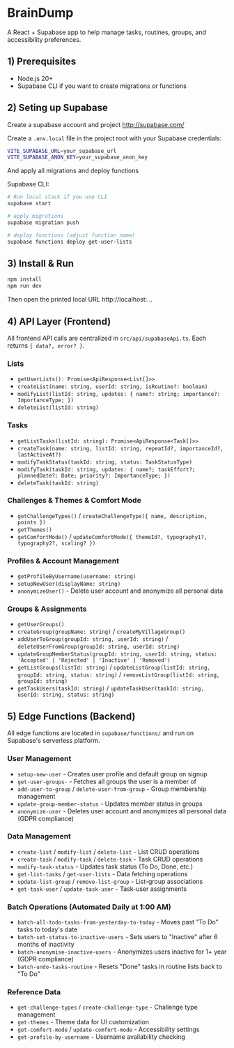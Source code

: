 # BrainDump

A React + Supabase app to help manage tasks, routines, groups, and accessibility preferences.

## 1) Prerequisites
- Node.js 20+
- Supabase CLI if you want to create migrations or functions

## 2) Seting up Supabase
Create a supabase account and project http://supabase.com/

Create a `.env.local` file in the project root with your Supabase credentials:

```zsh
VITE_SUPABASE_URL=your_supabase_url
VITE_SUPABASE_ANON_KEY=your_supabase_anon_key
```
And apply all migrations and deploy functions

Supabase CLI:
```bash
# Run local stack if you use CLI
supabase start

# apply migrations
supabase migration push

# deploy functions (adjust function name)
supabase functions deploy get-user-lists
```

## 3) Install & Run
```zsh
npm install
npm run dev
```

Then open the printed local URL http://localhost:...


## 4) API Layer (Frontend)
All frontend API calls are centralized in `src/api/supabaseApi.ts`. Each returns `{ data?, error? }`.

### Lists
- `getUserLists(): Promise<ApiResponse<List[]>>`
- `createList(name: string, userId: string, isRoutine?: boolean)`
- `modifyList(listId: string, updates: { name?: string; importance?: ImportanceType; })`
- `deleteList(listId: string)`

### Tasks
- `getListTasks(listId: string): Promise<ApiResponse<Task[]>>`
- `createTask(name: string, listId: string, repeatId?, importanceId?, lastActiveAt?)`
- `modifyTaskStatus(taskId: string, status: TaskStatusType)`
- `modifyTask(taskId: string, updates: { name?; taskEffort?; plannedDate?: Date; priority?: ImportanceType; })`
- `deleteTask(taskId: string)`

### Challenges & Themes & Comfort Mode
- `getChallengeTypes()` / `createChallengeType({ name, description, points })`
- `getThemes()`
- `getComfortMode()` / `updateComfortMode({ themeId?, typography1?, typography2?, scaling? })`

### Profiles & Account Management
- `getProfileByUsername(username: string)`
- `setupNewUser(displayName: string)`
- `anonymizeUser()` - Delete user account and anonymize all personal data

### Groups & Assignments
- `getUserGroups()`
- `createGroup(groupName: string)` / `createMyVillageGroup()`
- `addUserToGroup(groupId: string, userId: string)` / `deleteUserFromGroup(groupId: string, userId: string)`
- `updateGroupMemberStatus(groupId: string, userId: string, status: 'Accepted' | 'Rejected' | 'Inactive' | 'Removed')`
- `getListGroups(listId: string)` / `updateListGroup(listId: string, groupId: string, status: string)` / `removeListGroup(listId: string, groupId: string)`
- `getTaskUsers(taskId: string)` / `updateTaskUser(taskId: string, userId: string, status: string)`

## 5) Edge Functions (Backend)
All edge functions are located in `supabase/functions/` and run on Supabase's serverless platform.

### User Management
- `setup-new-user` - Creates user profile and default group on signup
- `get-user-groups-` - Fetches all groups the user is a member of
- `add-user-to-group` / `delete-user-from-group` - Group membership management
- `update-group-member-status` - Updates member status in groups
- `anonymize-user` - Deletes user account and anonymizes all personal data (GDPR compliance)

### Data Management
- `create-list` / `modify-list` / `delete-list` - List CRUD operations
- `create-task` / `modify-task` / `delete-task` - Task CRUD operations
- `modify-task-status` - Updates task status (To Do, Done, etc.)
- `get-list-tasks` / `get-user-lists` - Data fetching operations
- `update-list-group` / `remove-list-group` - List-group associations
- `get-task-user` / `update-task-user` - Task-user assignments

### Batch Operations (Automated Daily at 1:00 AM)
- `batch-all-todo-tasks-from-yesterday-to-today` - Moves past "To Do" tasks to today's date
- `batch-set-status-to-inactive-users` - Sets users to "Inactive" after 6 months of inactivity
- `batch-anonymise-inactive-users` - Anonymizes users inactive for 1+ year (GDPR compliance)
- `batch-undo-tasks-routine` - Resets "Done" tasks in routine lists back to "To Do"

### Reference Data
- `get-challenge-types` / `create-challenge-type` - Challenge type management
- `get-themes` - Theme data for UI customization
- `get-comfort-mode` / `update-comfort-mode` - Accessibility settings
- `get-profile-by-username` - Username availability checking
